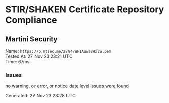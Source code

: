 # STIR/SHAKEN Certificate Repository Compliance

## Martini Security

Name: `https://p.mtsec.me/2884/WF1Auws8HxlS.pem`\
Tested At: 27 Nov 23 23:21 UTC\
Time: 67ms

### Issues

no warning, or error, or notice date level issues were found

Generated: 27 Nov 23 23:28 UTC